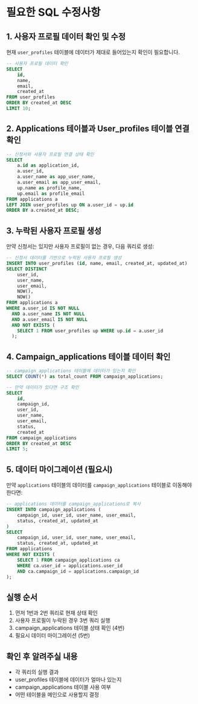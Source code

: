 # 필요한 SQL 수정사항

## 1. 사용자 프로필 데이터 확인 및 수정

현재 `user_profiles` 테이블에 데이터가 제대로 들어있는지 확인이 필요합니다.

```sql
-- 사용자 프로필 데이터 확인
SELECT 
    id,
    name,
    email,
    created_at
FROM user_profiles
ORDER BY created_at DESC
LIMIT 10;
```

## 2. Applications 테이블과 User_profiles 테이블 연결 확인

```sql
-- 신청서와 사용자 프로필 연결 상태 확인
SELECT 
    a.id as application_id,
    a.user_id,
    a.user_name as app_user_name,
    a.user_email as app_user_email,
    up.name as profile_name,
    up.email as profile_email
FROM applications a
LEFT JOIN user_profiles up ON a.user_id = up.id
ORDER BY a.created_at DESC;
```

## 3. 누락된 사용자 프로필 생성

만약 신청서는 있지만 사용자 프로필이 없는 경우, 다음 쿼리로 생성:

```sql
-- 신청서 데이터를 기반으로 누락된 사용자 프로필 생성
INSERT INTO user_profiles (id, name, email, created_at, updated_at)
SELECT DISTINCT 
    user_id,
    user_name,
    user_email,
    NOW(),
    NOW()
FROM applications a
WHERE a.user_id IS NOT NULL 
  AND a.user_name IS NOT NULL 
  AND a.user_email IS NOT NULL
  AND NOT EXISTS (
    SELECT 1 FROM user_profiles up WHERE up.id = a.user_id
  );
```

## 4. Campaign_applications 테이블 데이터 확인

```sql
-- campaign_applications 테이블에 데이터가 있는지 확인
SELECT COUNT(*) as total_count FROM campaign_applications;

-- 만약 데이터가 있다면 구조 확인
SELECT 
    id,
    campaign_id,
    user_id,
    user_name,
    user_email,
    status,
    created_at
FROM campaign_applications
ORDER BY created_at DESC
LIMIT 5;
```

## 5. 데이터 마이그레이션 (필요시)

만약 `applications` 테이블의 데이터를 `campaign_applications` 테이블로 이동해야 한다면:

```sql
-- applications 데이터를 campaign_applications로 복사
INSERT INTO campaign_applications (
    campaign_id, user_id, user_name, user_email, 
    status, created_at, updated_at
)
SELECT 
    campaign_id, user_id, user_name, user_email,
    status, created_at, updated_at
FROM applications
WHERE NOT EXISTS (
    SELECT 1 FROM campaign_applications ca 
    WHERE ca.user_id = applications.user_id 
    AND ca.campaign_id = applications.campaign_id
);
```

## 실행 순서

1. 먼저 1번과 2번 쿼리로 현재 상태 확인
2. 사용자 프로필이 누락된 경우 3번 쿼리 실행
3. campaign_applications 테이블 상태 확인 (4번)
4. 필요시 데이터 마이그레이션 (5번)

## 확인 후 알려주실 내용

- 각 쿼리의 실행 결과
- user_profiles 테이블에 데이터가 얼마나 있는지
- campaign_applications 테이블 사용 여부
- 어떤 테이블을 메인으로 사용할지 결정

